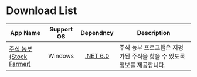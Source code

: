 # Download List

| App Name | Support OS  | Dependncy | Description |
| -------- | :---------: | :-------: | ----------- |
| [주식 농부(Stock Farmer)][readme-stockfarmer] | Windows | [.NET 6.0][download-dotnet-6] | 주식 농부 프로그램은 저평가된 주식을 찾을 수 있도록 정보를 제공합니다. |

[//]: # ( README.md link )
[readme-stockfarmer]: ./stockfarmer/README.md
[download-dotnet-6]: https://dotnet.microsoft.com/en-us/download/dotnet/6.0
